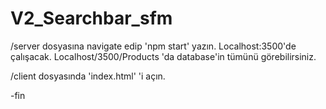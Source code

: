 # V2_Searchbar_sfm

/server dosyasına navigate edip 'npm start' yazın. Localhost:3500'de çalışacak. Localhost/3500/Products 'da database'in tümünü görebilirsiniz.

/client dosyasında 'index.html' 'i açın. 

-fin 
